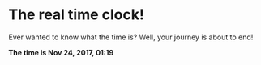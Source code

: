 # The real time clock!

Ever wanted to know what the time is? Well, your journey is about to end!

**The time is Nov 24, 2017, 01:19**